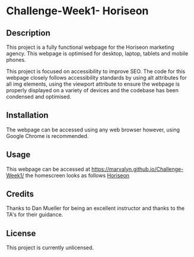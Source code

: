 # Challenge-Week1- Horiseon

## Description 

This project is a fully functional webpage for the Horiseon marketing agency. This webpage is optimised for desktop, laptop, tablets and mobile phones.

This project is focused on accessibility to improve SEO. The code for this webpage closely follows accessibility standards by using alt attributes for all img elements, using the viewport attribute to ensure the webpage is properly displayed on a variety of devices and the codebase has been condensed and optimised.


## Installation

The webpage can be accessed using any web browser however, using Google Chrome is recommended.


## Usage 

This webpage can be accessed at https://marvalyn.github.io/Challenge-Week1/ the homescreen looks as follows [Horiseon](Challenge/starter/assets/images/01-html-css-git-challenge-demo.png)

## Credits

Thanks to Dan Mueller for being an excellent instructor and thanks to the TA's for their guidance.


## License

This project is currently unlicensed.
